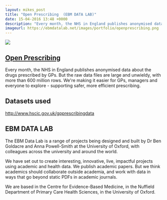 ```yaml
---
layout: mikes_post
title: "Open Prescribing  (EBM DATA LAB)"
date: 15-04-2016 13:48 +0000
description: "Every month, the NHS in England publishes anonymised data about the drugs prescribed by GPs. But the raw data files are large and unwieldy, with more than 600 million rows. We're making it easier for GPs, managers and everyone to explore - supporting safer, more efficient prescribing."
imageurl: https://ebmdatalab.net/images/portfolio/openprescribing.png
---
```

<img src="https://ebmdatalab.net/images/portfolio/openprescribing.png" />

## <a href="https://openprescribing.net/" target="_blank"> Open Prescribing  <i class="fa fa-external-link"></i></a>

Every month, the NHS in England publishes anonymised data about the drugs prescribed by GPs. But the raw data files are large and unwieldy, with more than 600 million rows. We're making it easier for GPs, managers and everyone to explore - supporting safer, more efficient prescribing.

## Datasets used

http://www.hscic.gov.uk/gpprescribingdata

## EBM DATA LAB

The EBM Data Lab is a range of projects being designed and built by Dr Ben Goldacre and Anna Powell-Smith at the University of Oxford, with colleagues across the university and around the world.

We have set out to create interesting, innovative, live, impactful projects using academic and health data. We publish academic papers. But we think academics should collaborate outside academia, and work with data in ways that go beyond static PDFs in academic journals.

We are based in the Centre for Evidence-Based Medicine, in the Nuffield Department of Primary Care Health Sciences, in the University of Oxford.
